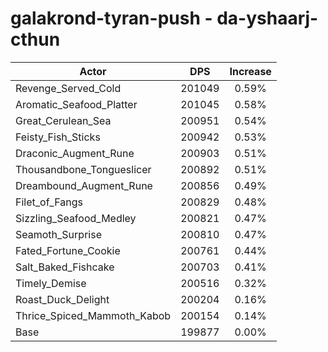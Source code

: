 # galakrond-tyran-push - da-yshaarj-cthun
| Actor | DPS | Increase |
|---|:---:|:---:|
|Revenge_Served_Cold|201049|0.59%|
|Aromatic_Seafood_Platter|201045|0.58%|
|Great_Cerulean_Sea|200951|0.54%|
|Feisty_Fish_Sticks|200942|0.53%|
|Draconic_Augment_Rune|200903|0.51%|
|Thousandbone_Tongueslicer|200892|0.51%|
|Dreambound_Augment_Rune|200856|0.49%|
|Filet_of_Fangs|200829|0.48%|
|Sizzling_Seafood_Medley|200821|0.47%|
|Seamoth_Surprise|200810|0.47%|
|Fated_Fortune_Cookie|200761|0.44%|
|Salt_Baked_Fishcake|200703|0.41%|
|Timely_Demise|200516|0.32%|
|Roast_Duck_Delight|200204|0.16%|
|Thrice_Spiced_Mammoth_Kabob|200154|0.14%|
|Base|199877|0.00%|
